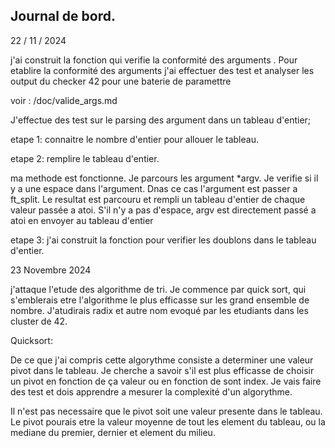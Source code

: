 ## Journal de bord.

22 / 11 / 2024

j'ai construit la fonction qui verifie la conformité des arguments . Pour etablire la conformité des arguments j'ai effectuer des test et analyser les output du checker 42 pour une baterie de paramettre

voir : /doc/valide_args.md

J'effectue des test sur le parsing des argument dans un tableau d'entier;

etape 1: connaitre le nombre d'entier pour allouer le tableau.

etape 2: remplire le tableau d'entier.

ma methode est fonctionne. Je parcours les argument *argv. Je verifie si il y a une espace dans l'argument.
Dnas ce cas l'argument est passer a ft_split.
Le resultat est parcouru et rempli un tableau d'entier de chaque valeur passée a atoi.
S'il n'y a pas d'espace, argv est directement passé a atoi en envoyer au tableau d'entier

etape 3: j'ai construit la fonction pour verifier les doublons dans le tableau d'entier.

23 Novembre 2024

j'attaque l'etude des algorithme de tri. Je commence par quick sort, qui s'emblerais etre l'algorithme le plus efficasse sur les grand ensemble de nombre.
J'atudirais radix et autre nom evoqué par les etudiants dans les cluster de 42.

Quicksort:

De ce que j'ai compris cette algorythme consiste a determiner une valeur pivot dans le tableau. Je cherche a savoir s'il est plus efficasse de choisir un pivot en fonction de ça valeur ou en fonction de sont index. Je vais faire des test et dois apprendre a mesurer la complexité d'un algorythme.

Il n'est pas necessaire que le pivot soit une valeur presente dans le tableau. Le pivot pourais etre la valeur moyenne de tout les element du tableau, ou la mediane du premier, dernier et element du milieu.